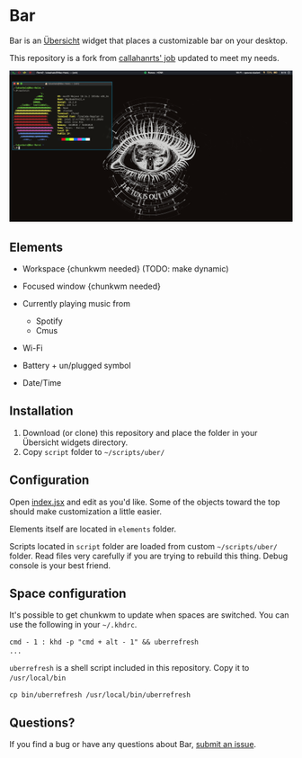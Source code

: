 
# Bar

Bar is an  [Übersicht](https://github.com/felixhageloh/uebersicht) widget
that places a customizable bar on your desktop.

This repository is a fork from [callahanrts' job](https://github.com/callahanrts/bar) updated to meet my needs.

![Spotify](./screenshots/custom.png)

## Elements

- Workspace {chunkwm needed} (TODO: make dynamic)
- Focused window {chunkwm needed}

- Currently playing music from
  - Spotify
  - Cmus

- Wi-Fi
- Battery + un/plugged symbol 
- Date/Time


## Installation

1. Download (or clone) this repository and place the folder in your Übersicht widgets directory.
2. Copy `script` folder to `~/scripts/uber/`

## Configuration

Open [index.jsx](https://github.com/samurajhais/bar/blob/master/index.coffee)
and edit as you'd like. Some of the objects toward the top should make
customization a little easier.

Elements itself are located in `elements` folder.

Scripts located in `script` folder are loaded from custom `~/scripts/uber/` folder. Read files very carefully if you are trying to rebuild this thing. Debug console is your best friend. 

## Space configuration
It's possible to get chunkwm to update when spaces are switched. You can
use the following in your `~/.khdrc`.
```
cmd - 1 : khd -p "cmd + alt - 1" && uberrefresh
...
```
`uberrefresh` is a shell script included in this repository. Copy it to
`/usr/local/bin`
```
cp bin/uberrefresh /usr/local/bin/uberrefresh
```

## Questions?

If you find a bug or have any questions about Bar, [submit an issue](https://github.com/samurajhais/bar/issues/new).

